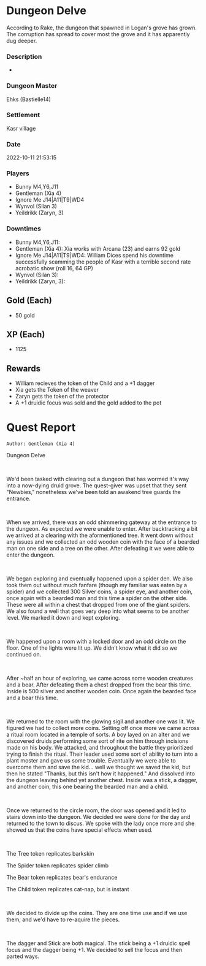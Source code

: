 # Dungeon Delve
According to Rake, the dungeon that spawned in Logan's grove has grown. The corruption has spread to cover most the grove and it has apparently dug deeper.
### Description
-
### Dungeon Master
Ehks (Bastielle14)
### Settlement
Kasr village
### Date
2022-10-11 21:53:15
### Players
* Bunny M4,Y6,J11
* Gentleman (Xia 4)
* Ignore Me J14|A11|T9|WD4
* Wynvol (Silan 3)
* Yeildrikk (Zaryn, 3)
### Downtimes
* Bunny M4,Y6,J11: 
* Gentleman (Xia 4): Xia works with Arcana (23) and earns 92 gold
* Ignore Me J14|A11|T9|WD4: William Dices spend his downtime successfully scamming the people of Kasr with a terrible second rate acrobatic show (roll 16, 64 GP)
* Wynvol (Silan 3): 
* Yeildrikk (Zaryn, 3): 
## Gold (Each)
* 50 gold
## XP (Each)
* 1125
## Rewards
* William recieves the token of the Child and a +1 dagger
* Xia gets the Token of the weaver
* Zaryn gets the token of the protector
* A +1 druidic focus was sold and the gold added to the pot
# Quest Report
`Author: Gentleman (Xia 4)`


Dungeon Delve

&nbsp;

We'd been tasked with clearing out a dungeon that has wormed it's way into a now-dying druid grove. The quest-giver was upset that they sent "Newbies," nonetheless we've been told an awakend tree guards the entrance.

&nbsp;

When we arrived, there was an odd shimmering gateway at the entrance to the dungeon. As expected we were unable to enter. After backtracking a bit we arrived at a clearing with the aformentioned tree. It went down without any issues and we collected an odd wooden coin with the face of a bearded man on one side and a tree on the other. After defeating it we were able to enter the dungeon.

&nbsp;

We began exploring and eventually happened upon a spider den. We also took them out without much fanfare (though my familiar was eaten by a spider) and we collected 300 Silver coins, a spider eye, and another coin, once again with a bearded man and this time a spider on the other side. These were all within a chest that dropped from one of the giant spiders. We also found a well that goes very deep into what seems to be another level. We marked it down and kept exploring.

&nbsp;

We happened upon a room with a locked door and an odd circle on the floor. One of the lights were lit up. We didn't know what it did so we continued on.

&nbsp;

After ~half an hour of exploring, we came across some wooden creatures and a bear. After defeating them a chest dropped from the bear this time. Inside is 500 silver and another wooden coin. Once again the bearded face and a bear this time.

&nbsp;

We returned to the room with the glowing sigil and another one was lit. We figured we had to collect more coins. Setting off once more we came across a ritual room located in a temple of sorts. A boy layed on an alter and we discovered druids performing some sort of rite on him through incisions made on his body. We attacked, and throughout the battle they prioritized trying to finish the ritual. Their leader used some sort of ability to turn into a plant moster and gave us some trouble. Eventually we were able to overcome them and save the kid... well we thought we saved the kid, but then he stated "Thanks, but this isn't how it happened." And dissolved into the dungeon leaving behind yet another chest. Inside was a stick, a dagger, and another coin, this one bearing the bearded man and a child.

&nbsp;

Once we returned to the circle room, the door was opened and it led to stairs down into the dungeon.  We decided we were done for the day and returned to the town to discus. We spoke with the lady once more and she showed us that the coins have special effects when used.

&nbsp;

The Tree token replicates barkskin

The Spider token replicates spider climb

The Bear token replicates bear's endurance

The Child token replicates cat-nap, but is instant

&nbsp;

We decided to divide up the coins. They are one time use and if we use them, and we'd have to re-aquire the pieces.

&nbsp;

The dagger and Stick are both magical. The stick being a +1 druidic spell focus and the dagger being +1. We decided to sell the focus and then parted ways.